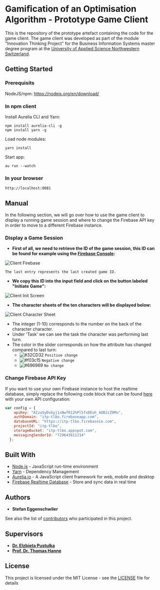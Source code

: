 # Gamiﬁcation of an Optimisation Algorithm - Prototype Game Client

This is the repository of the prototype artefact containing the code for the game client. The game client was developed as part of the module "Innovation Thinking Project" for the Business Information Systems master degree program at the [University of Applied Science Northwestern Switzerland](https://www.fhnw.ch/en/degree-programmes/business/msc-bis).

## Getting Started

### Prerequisits

NodeJS/npm: https://nodejs.org/en/download/

### In npm client
Install Aurelia CLI and Yarn:

```
npm install aurelia-cli -g
npm install yarn -g
```

Load node modules:
```
yarn install
```

Start app:
```
au run --watch
```
### In your browser
```
http://localhost:8081
```

## Manual
In the following section, we will go over how to use the game client to display a running game session and where to change the Firebase API key in order to move to a different Firebase instance.

### Display a Game Session

* **First of all, we need to retrieve the ID of the game session, this ID can be found for example using the [Firebase Console](https://console.firebase.google.com/):**

![Client Firebase](https://drive.switch.ch/index.php/s/uu0jnEqBLu2H9Xa/download?path=%2F&files=Client_Firebase.PNG)

```
The last entry represents the last created game ID.
```

* **We copy this ID into the input field and click on the button labeled "Initiate Game":**

![Client Init Screen](https://drive.switch.ch/index.php/s/uu0jnEqBLu2H9Xa/download?path=%2F&files=Client_Init.PNG)
* **The character sheets of the ten characters will be displayed below:**

![Client Character Sheet](https://drive.switch.ch/index.php/s/uu0jnEqBLu2H9Xa/download?path=%2F&files=Client_Sheet.PNG)

* The integer (1-10) corresponds to the number on the back of the character character.
* Under 'Task' we can see the task the character was performing last turn.
* The color in the slider corresponds on how the attribute has changed compared to last turn:
  * ![#32CD32](https://placehold.it/15/32CD32/000000?text=+) `Positive change`
  * ![#f03c15](https://placehold.it/15/f03c15/000000?text=+) `Negative change`
  * ![#696969](https://placehold.it/15/696969/000000?text=+) `No change`

### Change Firebase API Key

If you want to use your own Firebase instance to host the realtime database, simply replace the following code block that can be found [here](https://github.com/StefanEggenschwiler/TLBO-GameClient/blob/master/src/main.ts#L39) with your own API configuration:
```javascript
var config = {
    apiKey: "AIzaSyDxbyj1sNwfR12hPl5fxDEoh_4UBJzZ9Mo",
    authDomain: "itp-tlbo.firebaseapp.com",
    databaseURL: "https://itp-tlbo.firebaseio.com",
    projectId: "itp-tlbo",
    storageBucket: "itp-tlbo.appspot.com",
    messagingSenderId: "729643811214"
  };
```

## Built With

* [Node.js](https://nodejs.org/en/) - JavaScript run-time environment
* [Yarn](https://yarnpkg.com/lang/en/) - Dependency Management 
* [Aurelia.io](https://aurelia.io/) - A JavaScript client framework for web, mobile and desktop
* [Firebase Realtime Database](https://firebase.google.com/products/realtime-database/) - Store and sync data in real time

## Authors

* **Stefan Eggenschwiler**

See also the list of [contributors](https://github.com/StefanEggenschwiler/TLBO-GameClient/contributors) who participated in this project.

## Supervisors

* **[Dr. Elzbieta Pustulka](https://www.fhnw.ch/de/personen/elzbieta-pustulka)**
* **[Prof. Dr. Thomas Hanne](https://www.fhnw.ch/de/personen/thomas-hanne)**

## License

This project is licensed under the MIT License - see the [LICENSE](LICENSE) file for details
